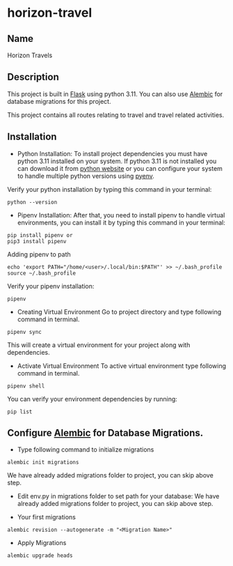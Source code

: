 # horizon-travel
## Name
Horizon Travels

## Description
This project is built in [Flask](https://flask.palletsprojects.com/) using python 3.11.
You can also use [Alembic](https://alembic.sqlalchemy.org/en/latest/) for database migrations for this project.

This project contains all routes relating to travel and travel related activities.

## Installation
- Python Installation:
To install project dependencies you must have python 3.11 installed on your system.
If python 3.11 is not installed you can download it from [python website](https://www.python.org/downloads/) or you can configure your system to handle multiple python versions using [pyenv](https://realpython.com/intro-to-pyenv/).

Verify your python installation by typing this command in your terminal:
```
python --version
```

- Pipenv Installation:
After that, you need to install pipenv to handle virtual environments, you can install it by typing this command in your terminal:
```
pip install pipenv or
pip3 install pipenv
```

Adding pipenv to path
```
echo 'export PATH="/home/<user>/.local/bin:$PATH"' >> ~/.bash_profile
source ~/.bash_profile
```

Verify your pipenv installation:
```
pipenv
```

- Creating Virtual Environment
Go to project directory and type following command in terminal.
```
pipenv sync
```

This will create a virtual environment for your project along with dependencies.

- Activate Virtual Environment
To active virtual environment type following command in terminal.
```
pipenv shell
```

You can verify your environment dependencies by running:
```
pip list
```

## Configure [Alembic](https://alembic.sqlalchemy.org/en/latest/) for Database Migrations.
- Type following command to initialize migrations
```
alembic init migrations
```
We have already added migrations folder to project, you can skip above step.
- Edit env.py in migrations folder to set path for your database:
We have already added migrations folder to project, you can skip above step.

- Your first migrations
```
alembic revision --autogenerate -m "<Migration Name>"
```

- Apply Migrations
```
alembic upgrade heads
```
